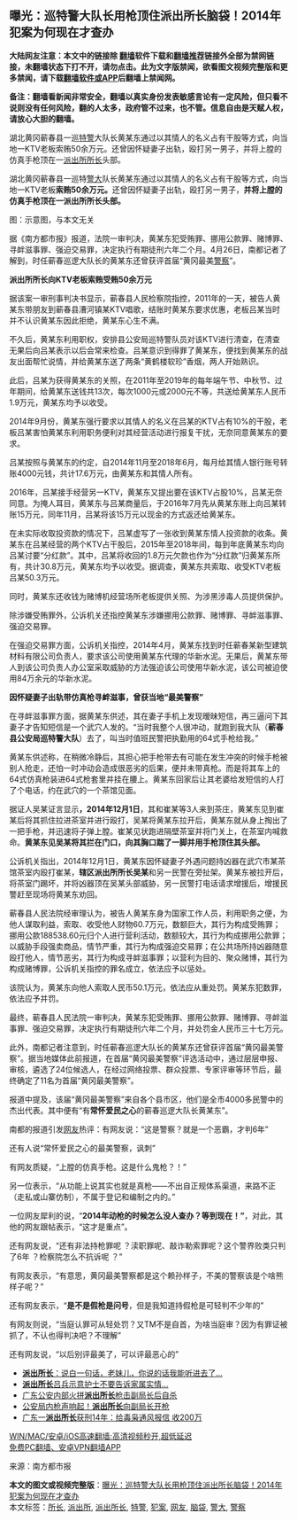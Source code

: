  <h2>曝光：巡特警大队长用枪顶住派出所长脑袋！2014年犯案为何现在才查办</h2> <p class="notice"><b>大陆网友注意：本文中的链接除 <a href="https://github.com/bannedbook/fanqiang" >翻墙</a>软件下载和<a href="https://github.com/killgcd/justmysocks/blob/master/README.md">翻墙推荐</a>链接外全部为禁网链接，未翻墙状态下打不开，请勿点击。此为文字版禁闻，欲看图文视频完整版和更多禁闻，请下载<a href="https://github.com/bannedbook/fanqiang">翻墙软件或APP</a>后翻墙上禁闻网。</p><p>备注：翻墙看新闻非常安全，翻墙以真实身份发表敏感言论有一定风险，但只看不说则没有任何风险，翻的人太多，政府管不过来，也不管。信息自由是天赋人权，请放心大胆的翻墙。</b></p>  <div class="entry"> <p id="summary">湖北黄冈蕲春县一巡<a href="https://www.bannedbook.org/bnews/tag/%e7%89%b9%e8%ad%a6/" class="st_tag internal_tag" rel="tag" title="标签 特警 下的日志">特警</a>大队长黄某东通过以其情人的名义占有干股等方式，向当地一KTV老板索贿50余万元。还曾因怀疑妻子出轨，殴打另一男子，并将上膛的仿真手枪顶在一<a href="https://www.bannedbook.org/bnews/tag/%e6%b4%be%e5%87%ba%e6%89%80/" class="st_tag internal_tag" rel="tag" title="标签 派出所 下的日志">派出所</a><a href="https://www.bannedbook.org/bnews/tag/%e6%89%80%e9%95%bf/" class="st_tag internal_tag" rel="tag" title="标签 所长 下的日志">所长</a>头部。</p> <p>湖北黄冈蕲春县一巡特<a href="https://www.bannedbook.org/bnews/tag/%E8%AD%A6%E5%A4%A7/" class="st_tag internal_tag" rel="tag" title="标签 警大 下的日志">警大</a>队长黄某东通过以其情人的名义占有干股等方式，向当地一KTV老板<strong>索贿50余万元。</strong>还曾因怀疑妻子出轨，殴打另一男子，<strong>并将上膛的仿真手枪顶在一派出所所长头部。</strong></p> <p><strong></strong></p> <p>图：示意图，与本文无关</p> <p>据《南方都市报》报道，法院一审判决，黄某东犯受贿罪、挪用公款罪、赌博罪、寻衅滋事罪、强迫交易罪，决定执行有期徒刑六年二个月。4月26日，南都记者了解到，时任蕲春巡逻大队长的黄某东还曾获评首届“黄冈最美<a href="https://www.bannedbook.org/bnews/tag/%e8%ad%a6%e5%af%9f/" class="st_tag internal_tag" rel="tag" title="标签 警察 下的日志">警察</a>”。</p> <p><strong>派出所所长向KTV老板索贿受贿50余万元</strong></p> <p>据该案一审刑事判决书显示，蕲春县人民检察院指控，2011年的一天，被告人黄某东带朋友到蕲春县漕河镇某KTV唱歌，结账时黄某东要求优惠，老板吕某当时并不认识黄某东因此拒绝，黄某东心生不满。</p> <p>不久后，黄某东利用职权，安排县公安局巡特警队员对该KTV进行清查，在清查无果后向吕某表示以后会常来检查。吕某意识到得罪了黄某东，便找到黄某东的战友出面帮忙说情，并给黄某东送了两条“黄鹤楼软珍”香烟，两人开始熟识。</p> <p>此后，吕某为获得黄某东的关照，在2011年至2019年的每年端午节、中秋节、过年期间，给黄某东送钱共13次，每次1000元或2000元不等，共送给黄某东人民币1.9万元，黄某东均予以收受。</p>  <p>2014年9月份，黄某东强行要求以其情人的名义在吕某的KTV占有10%的干股，老板吕某害怕黄某东利用职务便利对其经营活动进行报复干扰，无奈同意黄某东的要求。</p> <p>吕某按照与黄某东的约定，自2014年11月至2018年6月，每月给其情人银行账号转账4000元钱，共计17.6万元，由黄某东和其情人所有。</p> <p>2016年，吕某接手经营另一KTV，黄某东又提出要在该KTV占股10%，吕某无奈同意。为掩人耳目，黄某东与吕某商量后，于2016年7月先从黄某东账上向吕某转账15万元，同年11月，吕某将该15万元以现金的方式返还给黄某东。</p> <p>在未实际收取投资款的情况下，吕某虚写了一张收到黄某东情人投资款的收条。黄某东在吕某经营的两个KTV占干股后，2015年至2018年间，每到年底黄某东均向吕某讨要“分红款”。其中，吕某将收回的1.8万元欠款也作为“分红款”归黄某东所有，共计30.8万元，黄某东均予以收受。据调查，黄某东共索取、收受KTV老板吕某50.3万元。</p> <p>同时，黄某东还收钱为赌博机经营场所老板提供关照、为涉黑涉毒人员提供保护。</p> <p>除涉嫌受贿罪外，公诉机关还指控黄某东涉嫌挪用公款罪、赌博罪、寻衅滋事罪、强迫交易罪。</p> <p>在强迫交易罪方面，公诉机关指控，2014年4月，黄某东找到时任蕲春某新型建筑材料有限公司负责人，要求该公司使用黄某东代理的华新水泥。无果后，黄某东带人到该公司负责人办公室采取威胁的方法强迫该公司使用华新水泥，该公司被迫使用84万余元的华新水泥。</p> <p><strong>因怀疑妻子出轨带仿真枪寻衅滋事，曾获当地“最美警察”</strong></p> <p>在寻衅滋事罪方面，据黄某东供述，其在妻子手机上发现暧昧短信，再三逼问下其妻子才告知短信是一个武穴人发的。“当时我整个人很冲动，就跑到我大队（<strong>蕲春县公安局巡特警大队</strong>）去了，叫当时值班民警把执勤用的64式手枪给我。”</p>  <p>黄某东供述称，在稍微冷静后，其担心把手枪带去有可能在发生冲突的时候手枪被别人抢走，还怕一时冲动会造成很恶劣的后果，便并未带真枪。而是将其车上的64式仿真枪装进64式枪套里并挂在腰上。黄某东回家后让其老婆给发短信的人打了个电话，约在武穴的一个茶馆见面。</p> <p>据证人吴某证言显示<strong>，2014年12月1日</strong>，其和崔某等3人来到茶庄，黄某东见到崔某后将其抓住拉进茶室并进行殴打，吴某将黄某东拉开后，黄某东就从身上掏出了一把手枪，并迅速将子弹上膛。崔某见状跑进隔壁茶室并将门关上，在茶室内喊救命。<strong>黄某东见吴某将其拦在门口，向其胸口踹了一脚并用手枪顶住其头部。</strong></p> <p>公诉机关指出，2014年12月1日，黄某东因怀疑妻子外遇问题持凶器在武穴市某茶馆茶室内殴打崔某，<strong>辖区派出所所长吴某</strong>和另一民警在旁扯架。黄某东被拉开后，将茶室门踢坏，并将凶器顶在吴某头部威胁，另一民警打电话请求增援后，增援民警赶至现场将黄某东劝回。</p> <p>蕲春县人民法院经审理认为，被告人黄某东身为国家工作人员，利用职务之便，为他人谋取利益，索取、收受他人财物60.7万元，数额巨大，其行为构成受贿罪；挪用公款188538.60元归个人进行营利活动，数额较大，其行为构成挪用公款罪；以威胁手段强卖商品，情节严重，其行为构成强迫交易罪；在公共场所持凶器随意殴打他人，情节恶劣，其行为构成寻衅滋事罪；以营利为目的、聚众赌博，其行为构成赌博罪，公诉机关指控的罪名成立，依法应予以惩处。</p> <p>该院认为，黄某东向他人索取人民币50.1万元，依法应从重处罚。黄某东犯数罪，依法应予并罚。&nbsp;</p> <p>最终，蕲春县人民法院一审判决，黄某东犯受贿罪、挪用公款罪、赌博罪、寻衅滋事罪、强迫交易罪，决定执行有期徒刑六年二个月，并处罚金人民币三十七万元。</p> <p>此外，南都记者注意到，时任蕲春巡逻大队长的黄某东还曾获评首届“黄冈最美警察”。据当地媒体此前报道，在首届“黄冈最美警察”评选活动中，通过层层申报、审核，遴选了24位候选人，在经过网络投票、群众投票、专家评审等环节后，最终确定了11名为首届“黄冈最美警察”。</p> <p>报道中提及，该届“黄冈最美警察”来自各个县市区，他们是全市4000多民警中的杰出代表。其中便有“有<strong>常怀爱民之心</strong>的蕲春巡逻大队长黄某东”。</p> <p>南都的报道引发<a href="https://www.bannedbook.org/bnews/tag/%e7%bd%91%e5%8f%8b/" class="st_tag internal_tag" rel="tag" title="标签 网友 下的日志">网友</a>热评：有网友说：“这是警察？就是一个恶霸，才判6年”</p>  <p>还有人说“常怀爱民之心的最美警察，讽刺”</p> <p>有网友质疑，“上膛的仿真手枪。这是什么鬼枪？！”</p> <p>另一位表示，“从功能上说其实也就是真枪——不出自正规体系渠道，来路不正（走私或山寨仿制），不属于登记和编制之内的。”</p> <p>一位网友犀利的说，“<strong>2014年动枪的时候怎么没人查办？等到现在！”</strong>，对此，其他的网友跟帖表示，“这才是重点”。</p> <p>还有网友说，“还有非法持枪罪呢 ？渎职罪呢、敲诈勒索罪呢？这个警界败类只判了6年 ？检察院怎么不抗诉呢 ？”</p> <p>有网友表示，“有意思，黄冈最美警察都是这个赖孙样子，不美的警察该是个啥熊样子呢？”</p> <p>还有网友表示，“<strong>是不是假枪是问号</strong>，但是我知道持假枪是可轻判不少年的”</p> <p>有网友则说，“当庭认罪可从轻处罚？又TM不是自首，为啥当庭审？因为有罪证被抓了，不认也得判决吧？不理解”</p> <p>还有网友说，“以后别评最美了，可以评最恶心的”</p>  <ul class='op-related-articles' title='相关阅读'> <li><a href='https://www.bannedbook.org/bnews/cbnews/20210330/1515576.html' target='_blank'><b>派出所长</b>：说白一句话，老妹儿，你说的话我能听进去了…</a></li> <li><a href='https://www.bannedbook.org/bnews/cbnews/20210211/1485724.html' target='_blank'><b>派出所长</b>吕兵示意护士不要告诉家属实情…</a></li> <li><a href='https://www.bannedbook.org/bnews/cbnews/20210208/1483759.html' target='_blank'>广东公安内部火拼<b>派出所长</b>枪击副局长后自杀</a></li> <li><a href='https://www.bannedbook.org/bnews/cnnews/20210208/1483588.html' target='_blank'>公安局内枪声响起！<b>派出所长</b>向副局长开枪</a></li> <li><a href='https://www.bannedbook.org/bnews/baitai/20210206/1482718.html' target='_blank'>广东一<b>派出所长</b>获刑14年：给毒枭通风报信 收200万</a></li> </ul> <p class="texttj"> <a href="https://github.com/bannedbook/fanqiang/wiki/V2ray%E6%9C%BA%E5%9C%BA" target="_blank">WIN/MAC/安卓/iOS高速翻墙:高清视频秒开,超低延迟</a><br/> <a href="https://github.com/bannedbook/fanqiang/wiki/%E7%A6%81%E9%97%BB%E7%BD%91%E5%AE%89%E5%8D%93%E7%BF%BB%E5%A2%99%E6%96%B0%E9%97%BBAPP" target="_blank">免费PC翻墙、安卓VPN翻墙APP</a></p><p> 来源：南方都市报 </p><a name='sharetosocial'></a>       <div><b>本文的图文或视频完整版</b>：<a href='https://www.bannedbook.org/bnews/topimagenews/20210427/1534591.html'>曝光：巡特警大队长用枪顶住派出所长脑袋！2014年犯案为何现在才查办</a></div>  </div><!--END ENTRY--> <div class="postfooter"> <div>本文标签：<a href="https://www.bannedbook.org/bnews/tag/%e6%89%80%e9%95%bf/" rel="tag">所长</a>, <a href="https://www.bannedbook.org/bnews/tag/%e6%b4%be%e5%87%ba%e6%89%80/" rel="tag">派出所</a>, <a href="https://www.bannedbook.org/bnews/tag/%e6%b4%be%e5%87%ba%e6%89%80%e9%95%bf/" rel="tag">派出所长</a>, <a href="https://www.bannedbook.org/bnews/tag/%e7%89%b9%e8%ad%a6/" rel="tag">特警</a>, <a href="https://www.bannedbook.org/bnews/tag/%E7%8A%AF%E6%A1%88/" rel="tag">犯案</a>, <a href="https://www.bannedbook.org/bnews/tag/%e7%bd%91%e5%8f%8b/" rel="tag">网友</a>, <a href="https://www.bannedbook.org/bnews/tag/%e8%84%91%e8%a2%8b/" rel="tag">脑袋</a>, <a href="https://www.bannedbook.org/bnews/tag/%E8%AD%A6%E5%A4%A7/" rel="tag">警大</a>, <a href="https://www.bannedbook.org/bnews/tag/%e8%ad%a6%e5%af%9f/" rel="tag">警察</a></div>  </div><!--END POSTFOOTER--> 